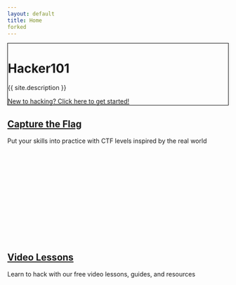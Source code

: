 ```yaml
---
layout: default
title: Home
forked
---
```


<div class="container-fluid">
  <div class="position-relative overflow-hidden row mb-5 text-center bg-light text-dark" style="border: 1px solid black">
    <div class="col">
      <h1 class="display-5 font-weight-normal">Hacker101</h1>
      <p class="lead font-weight-normal">{{ site.description }}</p>
      <a class="btn btn-success mb-2" href="resources#2">New to hacking? Click here to get started!</a>
    </div>
    <div class="product-device box-shadow d-none d-md-block"></div>
    <div class="product-device product-device-2 box-shadow d-none d-md-block"></div>
  </div>
  <div class="row">
    <div class="bg-light col border border-dark text-center text-dark overflow-hidden">
      <div class="mt-2 pt-2">
        <h2 class="display-5"><a href="https://ctf.hacker101.com/" class="text-dark">Capture the Flag</a></h2>
        <p class="lead"><a href="https://ctf.hacker101.com/" class="text-dark" style="text-decoration: none">Put your skills into practice with CTF levels inspired by the real world</a></p>
      </div>
      <a href="https://ctf.hacker101.com/" class="pb-0 mb-0"><div class="mx-auto pb-0 mb-0 bg-dark" style="width: 300px; height: 200px; border-radius: 15px 15px 0 0; background-image: url(assets/images/ctf.png); background-size: contain;"></div></a>
    </div>
    <div class="bg-dark col offset-md-2 border border-success text-center text-white overflow-hidden">
      <div class="mt-2 pt-2">
        <h2 class="display-5e"><a href="videos" class="text-white">Video Lessons</a></h2>
        <p class="lead"><a href="videos" class="text-white" style="text-decoration: none">Learn to hack with our free video lessons, guides, and resources</a></p>
      </div>
      <a href="videos" class="pb-0 mb-0"><div class="mx-auto pb-0 mb-0" style="width: 300px; height: 200px; border-radius: 15px 15px 0 0; background-image: url(assets/images/lessons.png); background-size: contain;"></div></a>
    </div>
  </div>
</div>
